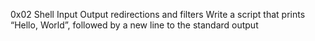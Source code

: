 0x02 Shell Input Output redirections and filters
Write a script that prints “Hello, World”, followed by a new line to the standard output
